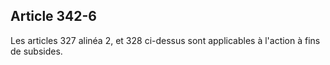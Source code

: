 Article 342-6
----
Les articles 327 alinéa 2, et 328 ci-dessus sont applicables à l'action à fins
de subsides.
